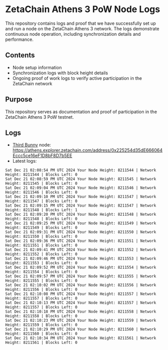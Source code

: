 # ZetaChain Athens 3 PoW Node Logs
This repository contains logs and proof that we have successfully set up and run a node on the ZetaChain Athens 3 network. The logs demonstrate continuous node operation, including synchronization details and performance.

## Contents
- Node setup information
- Synchronization logs with block height details
- Ongoing proof of work logs to verify active participation in the ZetaChain network

## Purpose
This repository serves as documentation and proof of participation in the ZetaChain Athens 3 PoW testnet.

## Logs

- [Third Bunny](https://thirdbunny.xyz/) node: https://athens.explorer.zetachain.com/address/0x225254d35dE666064Eccc5ce16eF1D8bF8D7b5EE
- Latest logs:
```
Sat Dec 21 02:08:54 PM UTC 2024 Your Node Height: 8211544 | Network Height: 8211544 | Blocks Left: 0
Sat Dec 21 02:08:59 PM UTC 2024 Your Node Height: 8211545 | Network Height: 8211545 | Blocks Left: 0
Sat Dec 21 02:09:04 PM UTC 2024 Your Node Height: 8211546 | Network Height: 8211546 | Blocks Left: 0
Sat Dec 21 02:09:10 PM UTC 2024 Your Node Height: 8211547 | Network Height: 8211547 | Blocks Left: 0
Sat Dec 21 02:09:15 PM UTC 2024 Your Node Height: 8211547 | Network Height: 8211548 | Blocks Left: 1
Sat Dec 21 02:09:20 PM UTC 2024 Your Node Height: 8211548 | Network Height: 8211548 | Blocks Left: 0
Sat Dec 21 02:09:25 PM UTC 2024 Your Node Height: 8211549 | Network Height: 8211549 | Blocks Left: 0
Sat Dec 21 02:09:31 PM UTC 2024 Your Node Height: 8211550 | Network Height: 8211550 | Blocks Left: 0
Sat Dec 21 02:09:36 PM UTC 2024 Your Node Height: 8211551 | Network Height: 8211551 | Blocks Left: 0
Sat Dec 21 02:09:41 PM UTC 2024 Your Node Height: 8211552 | Network Height: 8211552 | Blocks Left: 0
Sat Dec 21 02:09:46 PM UTC 2024 Your Node Height: 8211553 | Network Height: 8211553 | Blocks Left: 0
Sat Dec 21 02:09:52 PM UTC 2024 Your Node Height: 8211554 | Network Height: 8211554 | Blocks Left: 0
Sat Dec 21 02:09:57 PM UTC 2024 Your Node Height: 8211555 | Network Height: 8211555 | Blocks Left: 0
Sat Dec 21 02:10:02 PM UTC 2024 Your Node Height: 8211556 | Network Height: 8211556 | Blocks Left: 0
Sat Dec 21 02:10:08 PM UTC 2024 Your Node Height: 8211557 | Network Height: 8211557 | Blocks Left: 0
Sat Dec 21 02:10:13 PM UTC 2024 Your Node Height: 8211557 | Network Height: 8211557 | Blocks Left: 0
Sat Dec 21 02:10:18 PM UTC 2024 Your Node Height: 8211558 | Network Height: 8211558 | Blocks Left: 0
Sat Dec 21 02:10:23 PM UTC 2024 Your Node Height: 8211559 | Network Height: 8211559 | Blocks Left: 0
Sat Dec 21 02:10:29 PM UTC 2024 Your Node Height: 8211560 | Network Height: 8211560 | Blocks Left: 0
Sat Dec 21 02:10:34 PM UTC 2024 Your Node Height: 8211561 | Network Height: 8211561 | Blocks Left: 0
```
